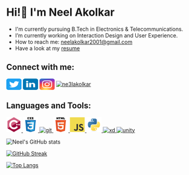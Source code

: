 # Hi!👋 I'm Neel Akolkar
- I'm currently pursuing B.Tech in Electronics & Telecommunications.
- I’m currently working on Interaction Design and User Experience.
- How to reach me: neelakolkar2001@gmail.com
- Have a look at my [resume](https://drive.google.com/file/d/19zqykdnS9-8iqgdQGM2PUgQG2qo7sYL-/view?usp=sharing)
## Connect with me:
<p align="left">
<a href="https://twitter.com/ne3lakolkar" target="blank"><img align="center" src="https://github.com/edent/SuperTinyIcons/blob/master/images/svg/twitter.svg" alt="ne3lakolkar" height="30" width="40" /></a>
<a href="https://linkedin.com/in/ne3lakolkar" target="blank"><img align="center" src="https://github.com/edent/SuperTinyIcons/blob/master/images/svg/linkedin.svg" alt="ne3lakolkar" height="30" width="40" /></a>
<a href="https://instagram.com/ne3lakolkar" target="blank"><img align="center" src="https://github.com/edent/SuperTinyIcons/blob/master/images/svg/instagram.svg" alt="ne3lakolkar" height="30" width="40" /></a>
<a href="https://www.hackerrank.com/ne3lakolkar" target="blank"><img align="center" src="https://cdn.worldvectorlogo.com/logos/hackerrank.svg" alt="ne3lakolkar" height="30" width="40" /></a>

## Languages and Tools:
<p align="left"> <a href="https://www.w3schools.com/cpp/" target="_blank"> <img src="https://raw.githubusercontent.com/devicons/devicon/master/icons/cplusplus/cplusplus-original.svg" alt="cplusplus" width="40" height="40"/> </a> <a href="https://www.w3schools.com/css/" target="_blank"> <img src="https://raw.githubusercontent.com/devicons/devicon/master/icons/css3/css3-original-wordmark.svg" alt="css3" width="40" height="40"/> </a> <a href="https://git-scm.com/" target="_blank"> <img src="https://www.vectorlogo.zone/logos/git-scm/git-scm-icon.svg" alt="git" width="40" height="40"/> </a> <a href="https://www.w3.org/html/" target="_blank"> <img src="https://raw.githubusercontent.com/devicons/devicon/master/icons/html5/html5-original-wordmark.svg" alt="html5" width="40" height="40"/> </a> <a href="https://developer.mozilla.org/en-US/docs/Web/JavaScript" target="_blank"> <img src="https://raw.githubusercontent.com/devicons/devicon/master/icons/javascript/javascript-original.svg" alt="javascript" width="40" height="40"/> <a href="https://www.python.org" target="_blank"> <img src="https://raw.githubusercontent.com/devicons/devicon/master/icons/python/python-original.svg" alt="python" width="40" height="40"/> </a> <a href="https://www.adobe.com/products/xd.html" target="_blank"> <img src="https://cdn.worldvectorlogo.com/logos/adobe-xd.svg" alt="xd" width="40" height="40"/> </a> <a href="https://unity.com/" target="_blank"> <img src="https://www.vectorlogo.zone/logos/unity3d/unity3d-icon.svg" alt="unity" width="40" height="40"/> </a> </p>  

![Neel's GitHub stats](https://github-readme-stats.vercel.app/api?username=ne3lakolkar&count_private=true&show_icons=true&hide_border=true&&bg_color=0d1117&ring=0088fe&icon_color=0088ff&theme=algolia)


[![GitHub Streak](https://github-readme-streak-stats.herokuapp.com/?user=ne3lakolkar&background=0d1117&ring=0088ff&fire=0088ff&currStreakLabel=0088ff&hide_border=true&theme=dark)](https://git.io/streak-stats)

[![Top Langs](https://github-readme-stats.vercel.app/api/top-langs/?username=ne3lakolkar&layout=compact&theme=dark&hide_border=true&&bg_color=0d1117&langs_count=8)](https://github.com/ne3lakolkar/github-readme-stats)
